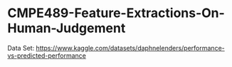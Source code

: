 # CMPE489-Feature-Extractions-On-Human-Judgement
Data Set: https://www.kaggle.com/datasets/daphnelenders/performance-vs-predicted-performance
